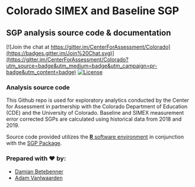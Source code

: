 Colorado SIMEX and Baseline SGP
========

SGP analysis source code & documentation
-----------------------------------------

[![Join the chat at https://gitter.im/CenterForAssessment/Colorado](https://badges.gitter.im/Join%20Chat.svg)](https://gitter.im/CenterForAssessment/Colorado?utm_source=badge&utm_medium=badge&utm_campaign=pr-badge&utm_content=badge) [![License](http://img.shields.io/badge/license-GPL%203-brightgreen.svg?style=flat)](https://github.com/CenterForAssessment/Colorado/blob/master/LICENSE.md)

### Analysis source code

This Github repo is used for exploratory analytics conducted by the Center for Assessment in partnership with the Colorado Department of Education (CDE) and the University of Colorado.  Baseline and SIMEX measurement error corrected SGPs are calculated using historical data from 2018 and 2019.

Source code provided utilizes the [**R** software environment](http://cran.r-project.org/) in conjunction with the [SGP Package](https://github.com/CenterForAssessment/SGP).

### Prepared with :heart: by:

* [Damian Betebenner](https://github.com/dbetebenner)
* [Adam VanIwaarden](https://github.com/adamvi)

